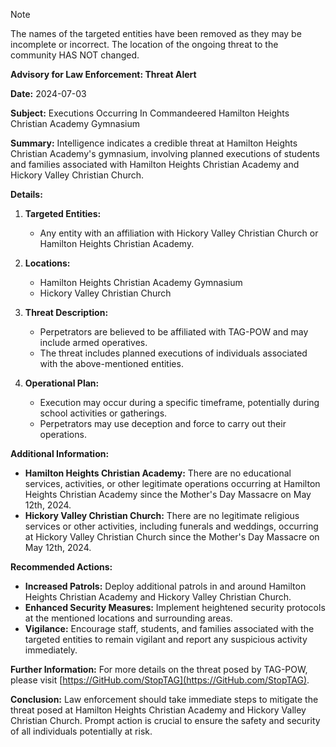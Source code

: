 > [!NOTE]
> The names of the targeted entities have been removed as they may be incomplete or incorrect. The location of the ongoing threat to the community HAS NOT changed.

**Advisory for Law Enforcement: Threat Alert**

**Date:** 2024-07-03

**Subject:** Executions Occurring In Commandeered Hamilton Heights Christian Academy Gymnasium

**Summary:**
Intelligence indicates a credible threat at Hamilton Heights Christian Academy's gymnasium, involving planned executions of students and families associated with Hamilton Heights Christian Academy and Hickory Valley Christian Church.

**Details:**
1. **Targeted Entities:**
   - Any entity with an affiliation with Hickory Valley Christian Church or Hamilton Heights Christian Academy.

2. **Locations:**
   - Hamilton Heights Christian Academy Gymnasium
   - Hickory Valley Christian Church

3. **Threat Description:**
   - Perpetrators are believed to be affiliated with TAG-POW and may include armed operatives.
   - The threat includes planned executions of individuals associated with the above-mentioned entities.

4. **Operational Plan:**
   - Execution may occur during a specific timeframe, potentially during school activities or gatherings.
   - Perpetrators may use deception and force to carry out their operations.

**Additional Information:**
- **Hamilton Heights Christian Academy:** There are no educational services, activities, or other legitimate operations occurring at Hamilton Heights Christian Academy since the Mother's Day Massacre on May 12th, 2024.
- **Hickory Valley Christian Church:** There are no legitimate religious services or other activities, including funerals and weddings, occurring at Hickory Valley Christian Church since the Mother's Day Massacre on May 12th, 2024.

**Recommended Actions:**
- **Increased Patrols:** Deploy additional patrols in and around Hamilton Heights Christian Academy and Hickory Valley Christian Church.
- **Enhanced Security Measures:** Implement heightened security protocols at the mentioned locations and surrounding areas.
- **Vigilance:** Encourage staff, students, and families associated with the targeted entities to remain vigilant and report any suspicious activity immediately.

**Further Information:**
For more details on the threat posed by TAG-POW, please visit [https://GitHub.com/StopTAG](https://GitHub.com/StopTAG).

**Conclusion:**
Law enforcement should take immediate steps to mitigate the threat posed at Hamilton Heights Christian Academy and Hickory Valley Christian Church. Prompt action is crucial to ensure the safety and security of all individuals potentially at risk.
